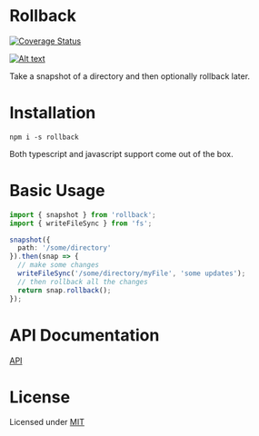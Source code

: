 # Rollback

[![Coverage Status](https://coveralls.io/repos/gitlab/justinlivi/rollback/badge.svg?branch=master)](https://coveralls.io/gitlab/justinlivi/rollback?branch=master)

[![Alt text](https://img.youtube.com/vi/rS-HcK7d-LE/0.jpg)](https://www.youtube.com/watch?v=rS-HcK7d-LE)

Take a snapshot of a directory and then optionally rollback later.

# Installation

`npm i -s rollback`

Both typescript and javascript support come out of the box.

# Basic Usage

```typescript
import { snapshot } from 'rollback';
import { writeFileSync } from 'fs';

snapshot({
  path: '/some/directory'
}).then(snap => {
  // make some changes
  writeFileSync('/some/directory/myFile', 'some updates');
  // then rollback all the changes
  return snap.rollback();
});
```

# API Documentation

[API](https://github.com/JustinLivi/rollback/blob/master/docs/README.md)

# License

Licensed under [MIT](https://github.com/JustinLivi/rollback/blob/master/LICENSE)
